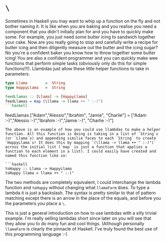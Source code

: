 # `\`

Sometimes in Haskell you may want to whip up a function on the fly and not bother naming it. It is like when you are baking and you realise you need a component that you didn't initially plan for and you have to quickly make some. For example, you just need some butter icing to sandwich together your cake. Now are you really going to stop and carefully write a recipe for butter icing and then diligently measure out the butter and the icing sugar? No you're a confident baker you know how to throw together some butter icing! You are also a confident programmer and you can quickly make wee functions that perform simple tasks (obviously only do this for simple functions!!!). Llambdas just allow these little helper functions to take in parameters.

```haskell
type Llama        =  String
type HappyLlama   =  String

feedLlamas :: [Llama] -> [HappyLlama]
feedLlamas = map (\llama -> llama ++ " :-)")
```haskell
```
feedLlamas ["Adam","Alessio","Ibrahim", "Jamie", "Charlie"]
      = ["Adam :-)","Alessio :-)","Ibrahim :-)","Jamie :-)", "Charlie :-)"]
```
The above is an example of how you could use llambdas to make a helper function. All this function is doing is taking in a list of `String`s (or `Llama`s) and appending similie faces to each `String` to create `HappyLlama`s! It does this by mapping `(\llama -> llama ++ " :-)")` across the initial list (`map` is just a function that applies a function to each element in a list). I could easily have created and named this function like so:

```haskell
toHappy :: Llama -> HappyLlama
toHappy llama = llama ++ " :-)"
```

The two methods are completely equivalent, I could interchange the lambda function and `toHappy` without changing what `llamaFarm` does. To type a lambda it is just a backslash. The syntax is pretty similar to that of pattern matching except there is an arrow in the place of the equals, and before you  the parameters you place a `\`.

This is just a general introduction on how to use lambdas with a silly trivial example. I'm really selling lambdas short since later on you will see that they allow you to do many fun and cool things. (Although personally `llamaFarm` is clearly the pinnacle of Haskell. I've truly found the best use of this programming language :-)
